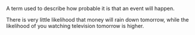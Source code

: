 A term used to describe how probable it is that an event will happen.

There is very little likelihood that money will rain down tomorrow,
while the likelihood of you watching television tomorrow is higher.
